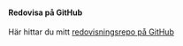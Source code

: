#### Redovisa på GitHub

Här hittar du mitt [redovisningsrepo på GitHub](https://github.com/karlmartinsson/oophpBTH)
